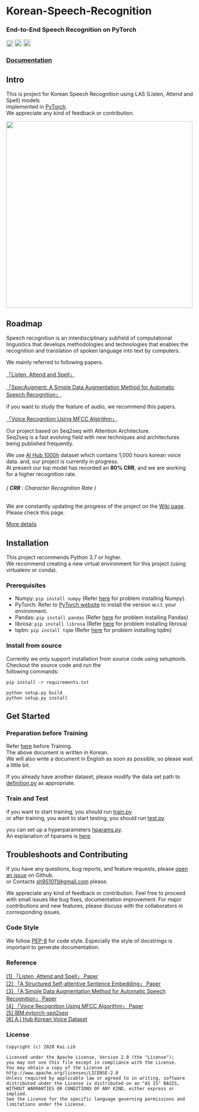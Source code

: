 # Korean-Speech-Recognition  
  
### End-to-End Speech Recognition on PyTorch  
   
[<img src="https://github.com/gentaiscool/end2end-asr-pytorch/raw/master/img/pytorch-logo-dark.png" height=18>](https://pytorch.org/) <img src="https://img.shields.io/badge/License-Apache--2.0-yellow" height=20> [<img src="https://img.shields.io/badge/chat-on%20gitter-4fb99a" height=20>](https://gitter.im/Korean-Speech-Recognition/community)
  
### [**Documentation**](https://sh951011.github.io/Korean-Speech-Recognition/)   
  
## Intro

This is project for Korean Speech Recognition using LAS (Listen, Attend and Spell) models   
implemented in [PyTorch](http://pytorch.org).  
We appreciate any kind of feedback or contribution.
  
<img src="https://postfiles.pstatic.net/MjAyMDAyMjVfODIg/MDAxNTgyNjE5NzE3NjU5.51D-0F_nvBCZQ89XpgaycjPsX92z_lZK-vCQIHXfOmkg.kK0ILmnHM-LXMRxjTB5o1vJjKnhI4cw73me3LpvRkxUg.PNG.sooftware/LAS.png?type=w773" width=500> 
  
## Roadmap
  
Speech recognition is an interdisciplinary subfield of computational linguistics that develops methodologies and technologies that enables the recognition and translation of spoken language into text by computers.  
  
We mainly referred to following papers.  
  
 [「Listen, Attend and Spell」](https://arxiv.org/abs/1508.01211)  
   
[「SpecAugment: A Simple Data Augmentation Method for Automatic Speech Recognition」](https://arxiv.org/abs/1904.08779).   
  
if you want to study the feature of audio, we recommend this papers.  
  
[「Voice Recognition Using MFCC Algirithm」](https://ijirae.com/volumes/vol1/issue10/27.NVEC10086.pdf).  
  
Our project based on Seq2seq with Attention Architecture.  
Seq2seq is a fast evolving field with new techniques and architectures being published frequently.  
  
We use [AI Hub 1000h](http://www.aihub.or.kr/aidata/105) dataset which contains 1,000 hours korean voice data. and, our project is currently in progress.   
At present our top model has recorded an **80% CRR**, and we are working for a higher recognition rate.  
###### ( **CRR** : Character Recognition Rate )  
  
We are constantly updating the progress of the project on the [Wiki page](https://github.com/sh951011/Korean-Speech-Recognition/wiki).  Please check this page.  
  
[More details](https://sh951011.github.io/Korean-Speech-Recognition/notes/More-details.html)

## Installation
This project recommends Python 3.7 or higher.   
We recommend creating a new virtual environment for this project (using virtualenv or conda).  

### Prerequisites
  
* Numpy: `pip install numpy` (Refer [here](https://github.com/numpy/numpy) for problem installing Numpy).
* PyTorch: Refer to [PyTorch website](http://pytorch.org/) to install the version w.r.t. your environment.
* Pandas: `pip install pandas` (Refer [here](https://github.com/pandas-dev/pandas) for problem installing Pandas)  
* librosa: `pip install librosa` (Refer [here](https://github.com/librosa/librosa) for problem installing librosa)
* tqdm: `pip install tqdm` (Refer [here](https://github.com/tqdm/tqdm) for problem installing tqdm)  
  
### Install from source
Currently we only support installation from source code using setuptools. Checkout the source code and run the   
following commands:  
```
pip install -r requirements.txt
```
```
python setup.py build
python setup.py install
```
  
## Get Started
### Preparation before Training

Refer [here](https://sh951011.github.io/Korean-Speech-Recognition/notes/Preparation.html) before Training.  
The above document is written in Korean.  
We will also write a document in English as soon as possible, so please wait a little bit.  
  
If you already have another dataset, please modify the data set path to [definition.py](https://github.com/sh951011/Korean-Speech-Recognition/blob/master/package/definition.py) as appropriate.  

### Train and Test
if you want to start training, you should run [train.py](https://github.com/sh951011/Korean-Speech-Recognition/blob/master/train.py).    
or after training, you want to start testing, you should run [test.py](https://github.com/sh951011/Korean-Speech-Recognition/blob/master/test.py).  
  
you can set up a hyperparameters [hparams.py](https://github.com/sh951011/Korean-Speech-Recognition/blob/master/package/hparams.py).  
An explanation of hparams is [here](https://sh951011.github.io/Korean-Speech-Recognition/Hparams.html).  
  

## Troubleshoots and Contributing
If you have any questions, bug reports, and feature requests, please [open an issue](https://github.com/sh951011/Korean-Speech-Recognition/issues) on Github.  
or Contacts sh951011@gmail.com please.
  
We appreciate any kind of feedback or contribution.  Feel free to proceed with small issues like bug fixes, documentation improvement.  For major contributions and new features, please discuss with the collaborators in corresponding issues.  

### Code Style
We follow [PEP-8](https://www.python.org/dev/peps/pep-0008/) for code style. Especially the style of docstrings is important to generate documentation.  
    
### Reference   
[[1] 「Listen, Attend and Spell」  Paper](https://arxiv.org/abs/1508.01211)   
[[2] 「A Structured Self-attentive Sentence Embedding」 Paper](https://arxiv.org/abs/1703.03130)  
[[3] 「A Simple Data Augmentation Method for Automatic Speech Recognition」  Paper](https://arxiv.org/abs/1904.08779)     
[[4] 「Voice Recognition Using MFCC Algorithm」  Paper](https://ijirae.com/volumes/vol1/issue10/27.NVEC10086.pdf)        
[[5]   IBM pytorch-seq2seq](https://github.com/IBM/pytorch-seq2seq)   
[[6]   A.I Hub Korean Voice Dataset](http://www.aihub.or.kr/aidata/105)   
  
### License
```
Copyright (c) 2020 Kai.Lib

Licensed under the Apache License, Version 2.0 (the "License");
you may not use this file except in compliance with the License.
You may obtain a copy of the License at http://www.apache.org/licenses/LICENSE-2.0
Unless required by applicable law or agreed to in writing, software
distributed under the License is distributed on an "AS IS" BASIS,
WITHOUT WARRANTIES OR CONDITIONS OF ANY KIND, either express or implied.
See the License for the specific language governing permissions and
limitations under the License.
```
